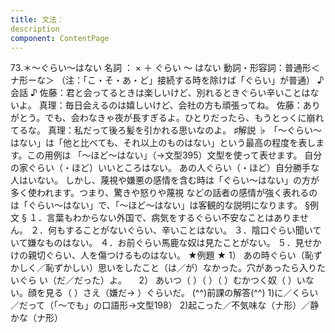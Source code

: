 ```yaml
---
title: 文法：
description
component: ContentPage
---
```



73.＊～ぐらい～はない
名詞 ： × ＋ ぐらい ～ はない
動詞・形容詞：普通形＜ナ形ーな＞
（注：「こ・そ・あ・ど」接続する時を除けば「ぐらい」が普通）
♪会話 ♪
佐藤：君と会ってるときは楽しいけど、別れるときぐらい辛いことはないよ。 真理：毎日会えるのは嬉しいけど、会社の方も頑張ってね。 佐藤：ありがとう。でも、会わなきゃ夜が長すぎるよ。ひとりだったら、もうとっくに崩れてるな。 真理：私だって後ろ髪を引かれる思いなのよ。
♯解説 ♭
「～ぐらい～はない」は「他と比べても、それ以上のものはない」という最高の程度を表します。この用例は 「～ほど～はない」（→文型395）文型を使って表せます。
自分の家ぐらい（・ほど）いいところはない。 あの人ぐらい（・ほど）自分勝手な人はいない。
しかし、蔑視や嫌悪の感情を含む時は「ぐらい～はない」の方が多く使われます。つまり、驚きや怒りや蔑視 などの話者の感情が強く表れるのは「ぐらい～はない」で、「～ほど～はない」は客観的な説明になります。
§例文 §
１．言葉もわからない外国で、病気をするぐらい不安なことはありません。
２．何もすることがないぐらい、辛いことはない。
３．陰口ぐらい聞いていて嫌なものはない。
４．お前ぐらい馬鹿な奴は見たことがない。
５．見せかけの親切ぐらい、人を傷つけるものはない。
★例題 ★
1） あの時ぐらい（恥ずかしく／恥ずかしい）思いをしたこと（は／が）なかった。穴があったら入りたいぐら
い（だ／だった）よ。    
2） あいつ（ ）（ ）（ ）むかつく奴（ ）いない。顔を見る（ ）さえ（嫌だ→ ）ぐらいだ。
(^^)前課の解答(^^)
1)に／くらい／だって（「～でも」の口語形→文型198）
2)起こった／不気味な（ナ形）／静かな（ナ形）
